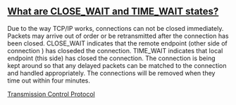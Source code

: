 

## [What are CLOSE_WAIT and TIME_WAIT states?](https://superuser.com/questions/173535/what-are-close-wait-and-time-wait-states)

Due to the way TCP/IP works, connections can not be closed immediately. Packets may arrive out of order or be retransmitted after the connection has been closed. CLOSE_WAIT indicates that the remote endpoint (other side of connection ) has closeded the connection. TIME_WAIT indicates that local endpoint (this side) has closed the connection. The connection is being kept around so that any delayed packets can be matched to the connection and handled appropriately. The connections will be removed when they time out within four minutes.

[Transmission Control Protocol](https://en.wikipedia.org/wiki/Transmission_Control_Protocol)